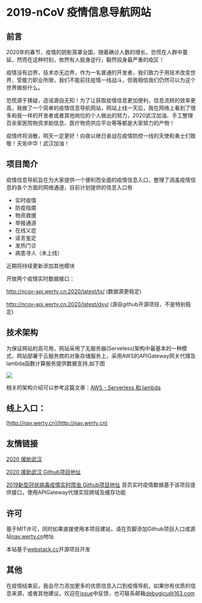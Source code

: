 # 2019-nCoV 疫情信息导航网站

## 前言

2020年的春节，疫情的阴影笼罩全国，随着确诊人数的增长，恐慌在人群中蔓延，然而在这种时刻，依然有人挺身逆行，毅然投身最严重的疫区！

疫情没有边界，技术亦无边界，作为一名普通的开发者，我们致力于用技术改变世界，受能力职业所限，我们不能前往疫情一线战斗，但我相信我们仍然可以为这个世界做些什么。

恐慌源于猜疑，造谣源自无知！为了让获取疫情信息更加便利，信息流转的效率更高，我做了一个简单的疫情信息导航网站，网站上线一天后，我在网络上看到了很多和我一样的开发者或者其他岗位的个人做出的努力，2020武汉加油、手工整理百余家医院物资求助信息、医疗物资供应平台等等都是大家努力的产物！

疫情终将消散，明天一定更好！向夜以继日奋战在疫情防控一线的天使和勇士们致敬！天佑中华！武汉加油！

<!--more-->

## 项目简介

疫情信息导航旨在为大家提供一个便利而全面的疫情信息入口，整理了涵盖疫情信息的各个方面的网络通道，目前计划提供的信息入口有

- 实时疫情
- 防疫指南
- 物资救援
- 举报通道
- 在线义症
- 谣言鉴定
- 发热门诊
- 病患寻人（未上线）

近期将持续更新添加其他模块

开放两个疫情实时数据接口：

http://ncov-api.werty.cn:2020/latest/tx/ (数据源更稳定)

http://ncov-api.werty.cn:2020/latest/dxy/ (源自github开源项目，不是特别稳定)

## 技术架构

为保证网站的高可用，网站采用了无服务器(Serveless)架构中最基本的一种模式，网站部署于云服务商的对象存储服务上，采用AWS的APIGateway网关代理及lambda函数计算服务提供数据支持,如下图

![](http://image.werty.cn/source_blog/20200127200841.png)

相关的架构介绍可以参考这篇文章：[AWS - Serverless 和 lambda](https://blog.51cto.com/beanxyz/2348953)

## 线上入口：

[http://nav.werty.cn](http://nav.werty.cn)

## 友情链接

[2020 援助武汉](https://wuhan2020.github.io/#)

[2020 援助武汉 Github项目地址](https://github.com/wuhan2020/wuhan2020)

[2019新型冠状病毒疫情实时爬虫 Github项目地址](https://github.com/BlankerL/DXY-2019-nCoV-Crawler) 首页实时疫情数据基于该项目提供接口，使用APIGateway代理实现跨域及缓存功能

## 许可

基于MIT许可，同时如果直接使用本项目建站，请在页脚添加Github项目入口或源站[nav.werty.cn](http://nav.werty.cn)地址

本站基于[webstack.cc](https://webstack.cc)开源项目开发

## 其他

在疫情结束前，我会尽力添加更多的优质信息入口到疫情导航，如果你有优质的信息来源，或者其他建议，欢迎在[issue](https://github.com/wertycn/nCoV/issues)中反馈，也可联系邮箱[debugicu@163.com](mailto:debugicu@163.com)